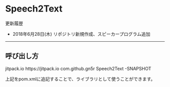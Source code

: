# Speech2Text

更新履歴
- 2018年6月28日(木) リポジトリ新規作成、スピーカープログラム追加

----

## 呼び出し方
<repositories>
  <repository>
      <id>jitpack.io</id>
      <url>https://jitpack.io</url>
  </repository>
</repositories>

<dependencies>
  <dependency>
    <groupId>com.github.gn5r</groupId>
    <artifactId>Speech2Text</artifactId>
    <version>-SNAPSHOT</version>
  </dependency>
</dependencies>

上記をpom.xmlに追記することで、ライブラリとして使うことができます。
